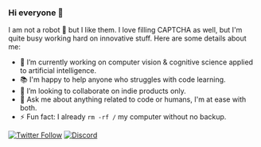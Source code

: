 ### Hi everyone 👋

I am not a robot 🤖 but I like them. I love filling CAPTCHA as well, but I'm quite busy working hard on innovative stuff.
Here are some details about me:

- 🧠 I’m currently working on computer vision & cognitive science applied to artificial intelligence.
- 📚 I'm happy to help anyone who struggles with code learning.
- 👯 I’m looking to collaborate on indie products only.
- 💬 Ask me about anything related to code or humans, I'm at ease with both.
- ⚡ Fun fact: I already `rm -rf /` my computer without no backup.

[![Twitter Follow](https://img.shields.io/twitter/follow/jvq_txt?color=%231DA1F2&label=Follow%20me&logo=Twitter&style=for-the-badge)](https://twitter.com/jvq_txt)
[![Discord](https://img.shields.io/discord/268838260153909249?label=Chat&logo=Discord&style=for-the-badge)](https://discord.gg/6NnHbXq)

<!--
**Sense/sense** is a ✨ _special_ ✨ repository because its `README.md` (this file) appears on your GitHub profile.

Here are some ideas to get you started:

- 🔭 I’m currently working on ...
- 🌱 I’m currently learning ...
- 👯 I’m looking to collaborate on ...
- 🤔 I’m looking for help with ...
- 💬 Ask me about ...
- 📫 How to reach me: ...
- 😄 Pronouns: ...
- ⚡ Fun fact: ...
-->
